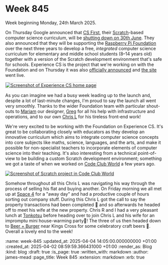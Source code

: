 Week 845
========

Week beginning Monday, 24th March 2025.

On Thursday Google announced that [CS First], their [Scratch]-based computer science curriculum, will be [shutting down on 30th June][cs-first-shutdown]. They also announced that they will be supporting the [Raspberry Pi Foundation][] over the next three years to develop a free, _integrated_ computer science curriculum for elementary and middle school students (8–14 years old) together with a version of the Scratch development environment that's safe for schools. Experience CS is the project that we're working on with the Foundation and on Thursday it was also [officially announced][experience-cs-announcement] and [the site][experience-cs] went live.

<p>
  <a href="https://experience-cs.org/">
    <img style="border: 1px solid lightgray;" alt="Screenshot of Experience CS home page" src="<%= image_path('blog/experience-cs-home-page.png') %>">
  </a>
</p>

As you can imagine we had a busy week leading up to the launch and, despite a lot of last-minute changes, I'm proud to say the launch all went very smoothly. Thanks to the wider Foundation team with particular shout-outs to [Mariam] our designer, [Greg] for all his help with infrastructure and operations, and to our own [Chris L] for his tireless front&#8209;end work!

We're very excited to be working with the Foundation on Experience CS. It's great to be collaborating closely with educators as they develop an innovative curriculum which aims to integrate computer science concepts into core subjects like maths, science, languages, and the arts, and make it possible for non-specialist teachers to incorporate elements of computer science into their teaching. It's also interesting from a technical point-of-view to be building a custom Scratch development environment; something we got a taste of when we worked on [Code Club World] a few years ago.

[![Screenshot of Scratch project in Code Club World][code-club-world-scratch-project-screenshot]][code-club-world-scratch-project]

Somehow throughout all this Chris L was navigating his way through the process of selling his flat and buying another. On Friday morning we all met up at [Space 4] for a "away day" and had a productive couple of hours sorting out company stuff. During this Chris L got the call to say the property transactions had been completed 🎉 and so afterwards he headed off to meet his wife at the new property. Chris R and I had a very pleasant lunch at [Tonkotsu] before heading over to join Chris L and his wife for an impromptu mini house-warming party🥂! The three of us then headed down to [Beer + Burger] near Kings Cross for some celebratory craft beers 🍻. Overall a lovely end to the week!

[CS First]: https://csfirst.withgoogle.com
[Scratch]: https://scratch.mit.edu/
[cs-first-shutdown]: https://support.google.com/csfirst/answer/15848549
[Raspberry Pi Foundation]: https://www.raspberrypi.org
[experience-cs]: https://experience-cs.org/
[experience-cs-announcement]: https://www.raspberrypi.org/blog/experience-cs-a-new-way-to-teach-computer-science/
[experience-cs-home-screenshot]: <%= image_path('blog/experience-cs-home-page.png') %>
[Mariam]: https://www.mariambagersh.com/
[Greg]: https://www.gregannandale.com/
[Chris L]: /chris-lowis
[Code Club World]: https://codeclubworld.org/
[code-club-world-scratch-project-screenshot]: <%= image_path('blog/code-club-world-scratch-project.png') %>
[code-club-world-scratch-project]: https://codeclubworld.org/projects/space-talk/steps/0
[Space 4]: http://space4.tech/
[Tonkotsu]: https://tonkotsu.co.uk
[Beer + Burger]: https://www.beerandburgerstore.com

:name: week-845
:updated_at: 2025-04-04 14:05:00.000000000 +01:00
:created_at: 2025-04-02 08:59:59.366431000 +01:00
:render_as: Blog
:kind: blog
:draft: true
:is_page: true
:written_with: markdown
:author: james-mead
:page_title: Week 845
:extension: markdown
:erb: true
